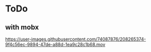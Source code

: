 # ToDo
## with mobx







https://user-images.githubusercontent.com/74087876/208265374-9f4c56ec-9894-47de-a88d-1ea9c28c1b68.mov



